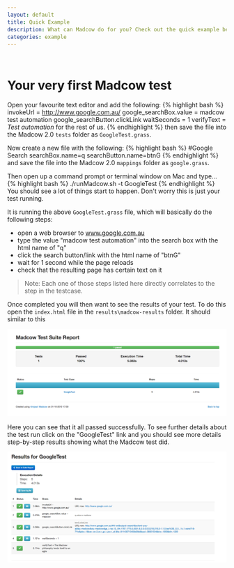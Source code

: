 ```yaml
---
layout: default
title: Quick Example
description: What can Madcow do for you? Check out the quick example below.
categories: example
---
```

<br/>

# Your very first Madcow test

Open your favourite text editor and add the following:
{% highlight bash %}
invokeUrl = http://www.google.com.au/
google_searchBox.value = madcow test automation
google_searchButton.clickLink
waitSeconds = 1
verifyText = <em>Test automation</em> for the rest of us.
{% endhighlight %}
then save the file into the Madcow 2.0 `tests` folder as `GoogleTest.grass`. 

Now create a new file with the following:
{% highlight bash %}
#Google Search
searchBox.name=q
searchButton.name=btnG
{% endhighlight %}
and save the file into the Madcow 2.0 `mappings` folder as `google.grass`. 

Then open up a command prompt or terminal window on Mac and type...
{% highlight bash %}
./runMadcow.sh -t GoogleTest 
{% endhighlight %}
You should see a lot of things start to happen. Don't worry this is just your test running. 

It is running the above `GoogleTest.grass` file, which will basically do the following steps:
- open a web browser to www.google.com.au
- type the value "madcow test automation" into the search box with the html name of "q"
- click the search button/link with the html name of "btnG"
- wait for 1 second while the page reloads
- check that the resulting page has certain text on it

> Note: Each one of those steps listed here directly correlates to the step in the testcase. 

Once completed you will then want to see the results of your test. To do this open the `index.html` file in the `results\madcow-results` folder. It should similar to this 

<img src="./assets/img/test-results-nofail.png" alt="Test Suite Results page"/>

Here you can see that it all passed successfully. To see further details about the test run click on the "GoogleTest" link and you should see more details step-by-step results showing what the Madcow test did. 

<img src="./assets/img/test-results-drilled.png" alt="GoogleTest Results"/>

<br/>